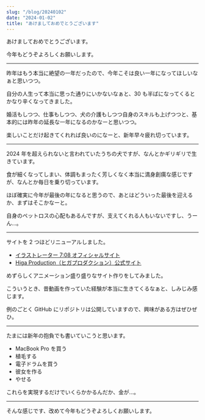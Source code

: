 ```yaml
---
slug: "/blog/20240102"
date: "2024-01-02"
title: "あけましておめでとうございます"
---
```


あけましておめでとうございます。

今年もどうぞよろしくお願いします。

---

昨年はもう本当に絶望の一年だったので、今年こそは良い一年になってほしいなぁと思いつつ。

自分の人生って本当に思った通りにいかないなぁと、30 も半ばになってくるとかなり辛くなってきました。

婚活もしつつ、仕事もしつつ、犬の介護もしつつ自身のスキルも上げつつと、基本的には昨年の延長な一年になるのかなーと思いつつ。

楽しいことだけ起きてくれれば良いのになーと、新年早々疲れ切っています。

---

2024 年を超えられないと言われていたうちの犬ですが、なんとかギリギリで生きています。

食が細くなってしまい、体調もまったく芳しくなく本当に満身創痍な感じですが、なんとか毎日を乗り切っています。

ほぼ確実に今年が最後の年になると思うので、あとはどういった最後を迎えるか、まずはそこかなーと。

自身のペットロスの心配もあるんですが、支えてくれる人もいないですし、うーん…。

---

サイトを 2 つほどリニューアルしました。

- [イラストレーター 7:08 オフィシャルサイト](https://www.nbhyakuhati.com)
- [Higa Production（ヒガプロダクション）公式サイト](https://www.higapro.jp)

めずらしくアニメーション盛り盛りなサイト作りをしてみました。

こういうとき、昔動画を作っていた経験が本当に生きてくるなぁと、しみじみ感じます。

例のごとく GitHub にリポジトリは公開していますので、興味がある方はぜひぜひ。

---

たまには新年の抱負でも書いていこうと思います。

- MacBook Pro を買う
- 植毛する
- 電子ドラムを買う
- 彼女を作る
- やせる

これらを実現するだけでいくらかかるんだか、金が…。

---

そんな感じです、改めて今年もどうぞよろしくお願いします。
